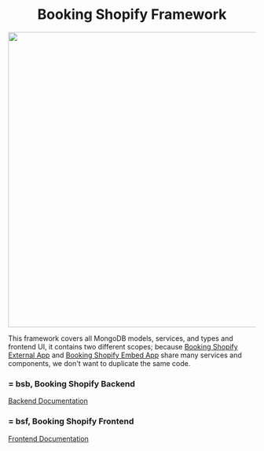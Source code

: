 <h1 align="center">Booking Shopify Framework</h1>

<p align="center">
  <img src="https://github.com/jamalsoueidan/booking-shopify-backend/blob/main/bit.png?raw=true" width="600"/>
</p>

This framework covers all MongoDB models, services, and types and frontend UI, it contains two different scopes; because [Booking Shopify External App](https://github.com/jamalsoueidan/booking-shopify-external-app) and [Booking Shopify Embed App](https://github.com/jamalsoueidan/booking-shopify-embed-app) share many services and components, we don't want to duplicate the same code.

### = bsb, Booking Shopify Backend

<a href="https://bit.cloud/jamalsoueidan/bsd" target="_blank">Backend Documentation</a><br />

### = bsf, Booking Shopify Frontend

<a href="https://bit.cloud/jamalsoueidan/bsf" target="_blank">Frontend Documentation</a>
